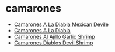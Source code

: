 # camarones

 * [Camarones A La Diabla Mexican Devile](../../index/c/camarones-a-la-diabla-mexican-devile.json)
 * [Camarones A La Diabla](../../index/c/camarones-a-la-diabla.json)
 * [Camarones Al Ajillo Garlic Shrimp](../../index/c/camarones-al-ajillo-garlic-shrimp.json)
 * [Camarones Diablos Devil Shrimp](../../index/c/camarones-diablos-devil-shrimp.json)
